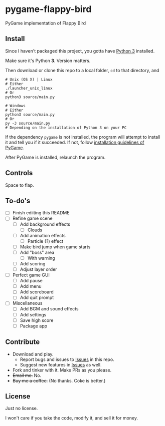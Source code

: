 # pygame-flappy-bird

PyGame implementation of Flappy Bird

## Install

Since I haven't packaged this project, you gotta have [Python 3](https://www.python.org) installed.

Make sure it's Python **3**. Version matters.

Then download or clone this repo to a local folder, `cd` to that directory, and

```shell
# Unix (OS X) | Linux
# Either
./launcher_unix_linux
# Or
python3 source/main.py

# Windows
# Either
python3 source/main.py
# Or
py -3 source/main.py
# Depending on the installation of Python 3 on your PC
```

If the dependency `pygame` is not installed, the program will attempt to install it and tell you if it succeeded. If not, follow [installation guidelines of PyGame](https://www.pygame.org/wiki/GettingStarted).

After PyGame is installed, relaunch the program.

## Controls

Space to flap.

## To-do's

- [ ] Finish ediiting this README
- [ ] Refine game scene
  - [ ] Add background effects
    - [ ] Clouds
  - [ ] Add animation effects
    - [ ] Particle (?) effect
  - [ ] Make bird jump when game starts
  - [ ] Add "boss" area
    - [ ] With warning
  - [ ] Add scoring
  - [ ] Adjust layer order
- [ ] Perfect game GUI
  - [ ] Add pause
  - [ ] Add menu
  - [ ] Add scoreboard
  - [ ] Add quit prompt
- [ ] Miscellaneous
  - [ ] Add BGM and sound effects
  - [ ] Add settings
  - [ ] Save high score
  - [ ] Package app

## Contribute

- Download and play.
  - Report bugs and issues to [Issues](https://github.com/StevenLu2004/pygame-flappy-bird/issues) in this repo.
  - Suggest new features in [Issues](https://github.com/StevenLu2004/pygame-flappy-bird/issues) as well.
- Fork and tinker with it. Make PRs as you please.
- ~~Email me.~~ No.
- ~~Buy me a coffee.~~ (No thanks. Coke is better.)

## License

Just no license.

I won't care if you take the code, modify it, and sell it for money.
